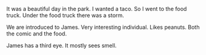It was a beautiful day in the park.
I wanted a taco.
So I went to the food truck.
Under the food truck there was a storm.

We are introduced to James.
Very interesting individual.
Likes peanuts.
Both the comic and the food.

James has a third eye.
It mostly sees smell.
